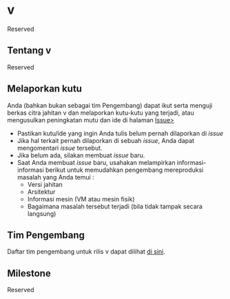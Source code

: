 # v

Reserved

## Tentang v

Reserved

## Melaporkan kutu

Anda (bahkan bukan sebagai tim Pengembang) dapat ikut serta menguji berkas citra jahitan v dan melaporkan kutu-kutu yang terjadi, atau mengusulkan peningkatan mutu dan ide di halaman <a href="https://github.com/BlankOn/v/issues">Issue></a>

- Pastikan kutu/ide yang ingin Anda tulis belum pernah dilaporkan di *issue*
- Jika hal terkait pernah dilaporkan di sebuah *issue*, Anda dapat mengomentari *issue* tersebut.
- Jika belum ada, silakan membuat *issue* baru.
- Saat Anda membuat *issue* baru, usahakan melampirkan informasi-informasi berikut untuk memudahkan pengembang mereproduksi masalah yang Anda temui :
  - Versi jahitan
  - Arsitektur
  - Informasi mesin (VM atau mesin fisik)
  - Bagaimana masalah tersebut terjadi (bila tidak tampak secara langsung)

## Tim Pengembang

Daftar tim pengembang untuk rilis v dapat dilihat [di sini](TEAM.md).

## Milestone

Reserved
